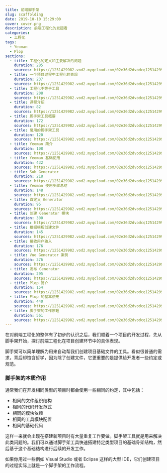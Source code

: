 ```yaml
---
title: 前端脚手架
slug: scaffolding
date: 2019-10-10 15:29:00
cover: cover.png
description: 前端工程化的发起者
categories:
  - 工程化
tags:
  - Yeoman
  - Plop
sections:
  - title: 工程化的定义和主要解决的问题
    duration: 285
    sources: https://1251429982.vod2.myqcloud.com/02e36d2dvodcq1251429982/9a4e916d5285890797461910025/R2nTG1RS3sYA.mp4
  - title: 一个项目过程中工程化的表现
    duration: 237
    sources: https://1251429982.vod2.myqcloud.com/02e36d2dvodcq1251429982/d1aab25f5285890797591875263/ZIbLwwabV24A.mp4
  - title: 工程化不等于工具
    duration: 208
    sources: https://1251429982.vod2.myqcloud.com/02e36d2dvodcq1251429982/01d15f5e5285890797547813719/sM8xejp9uUUA.mp4
  - title: 课程介绍
    duration: 82
    sources: https://1251429982.vod2.myqcloud.com/02e36d2dvodcq1251429982/01d15fba5285890797547813742/Fsw055fbcXwA.mp4
  - title: 脚手架工具概要
    duration: 172
    sources: https://1251429982.vod2.myqcloud.com/02e36d2dvodcq1251429982/0ba0b89b5285890797592024776/0FHm0CnQCH8A.mp4
  - title: 常用的脚手架工具
    duration: 120
    sources: https://1251429982.vod2.myqcloud.com/02e36d2dvodcq1251429982/0ba0c0385285890797592024908/xA3tH9ANFhMA.mp4
  - title: Yeoman 简介
    duration: 108
    sources: https://1251429982.vod2.myqcloud.com/02e36d2dvodcq1251429982/0ba126b35285890797592025038/L0PFVAT2TGcA.mp4
  - title: Yeoman 基础使用
    duration: 432
    sources: https://1251429982.vod2.myqcloud.com/02e36d2dvodcq1251429982/01d163b85285890797547813821/jv1pQlgTK9IA.mp4
  - title: Sub Generator
    duration: 218
    sources: https://1251429982.vod2.myqcloud.com/02e36d2dvodcq1251429982/01d164415285890797547813866/okqmiCsnSMEA.mp4
  - title: Yeoman 使用步骤总结
    duration: 148
    sources: https://1251429982.vod2.myqcloud.com/02e36d2dvodcq1251429982/5d4539975285890797593224454/gVkUJ0xzMKUA.mp4
  - title: 自定义 Generator
    duration: 95
    sources: https://1251429982.vod2.myqcloud.com/02e36d2dvodcq1251429982/5d56cdb85285890797593233617/0GiBQxktav4A.mp4
  - title: 创建 Generator 模块
    duration: 300
    sources: https://1251429982.vod2.myqcloud.com/02e36d2dvodcq1251429982/5d4546be5285890797593224785/idRye7POoyMA.mp4
  - title: 根据模板创建文件
    duration: 145
    sources: https://1251429982.vod2.myqcloud.com/02e36d2dvodcq1251429982/7219e6e15285890797590086695/8NLDDPtBFFwA.mp4
  - title: 接收用户输入
    duration: 176
    sources: https://1251429982.vod2.myqcloud.com/02e36d2dvodcq1251429982/0ba1b7955285890797592026156/Qgz6NkndxvUA.mp4
  - title: Vue Generator 案例
    duration: 376
    sources: https://1251429982.vod2.myqcloud.com/02e36d2dvodcq1251429982/5d45c19a5285890797593225348/mMYF5njKeBwA.mp4
  - title: 发布 Generator
    duration: 295
    sources: https://1251429982.vod2.myqcloud.com/02e36d2dvodcq1251429982/3fd809c45285890797460387959/MSygZxIiu0oA.mp4
  - title: Plop 简介
    duration: 154
    sources: https://1251429982.vod2.myqcloud.com/02e36d2dvodcq1251429982/9a4e91d25285890797461910057/2zGaBnpzwIUA.mp4
  - title: Plop 的基本使用
    duration: 440
    sources: https://1251429982.vod2.myqcloud.com/02e36d2dvodcq1251429982/5d23d77d5285890797593209853/fwAg0AZBtnAA.mp4
  - title: 脚手架的工作原理
    duration: 561
    sources: https://1251429982.vod2.myqcloud.com/02e36d2dvodcq1251429982/d1ac4e375285890797591878000/KimPhSEolSUA.mp4
---
```


在对前端工程化的整体有了初步的认识之后，我们顺着一个项目的开发过程，先从脚手架开始，探讨前端工程化在项目创建环节中的具体表现。

脚手架可以简单理解为用来自动帮我们创建项目基础文件的工具。看似很普通的需求，背后却饱含哲学，因为除了创建文件，它更重要的是提供给开发者一些约定或规范。

### 脚手架的本质作用

通常我们在开发相同类型的项目时都会使用一些相同的约定，其中包括：

- 相同的文件组织结构
- 相同的代码开发范式
- 相同的模块依赖
- 相同的工具模块配置
- 相同的基础代码

这样一来就会出现在搭建新项目时有大量重复工作要做。脚手架工具就是用来解决此类问题的。我们可以通过脚手架工具快速搭建特定类型项目的基础骨架结构，然后基于这个基础结构进行后续的开发工作。

如果你用过一些例如 Visual Studio 或者 Eclipse 这样的大型 IDE，它们创建项目的过程实际上就是一个脚手架的工作流程。
